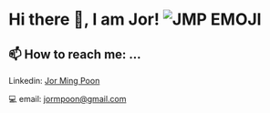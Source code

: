 # Hi there 👋, I am Jor! ![JMP EMOJI]()

## 📫 How to reach me: ...

Linkedin: [Jor Ming Poon](https://www.linkedin.com/in/jor-ming-poon/)

💻 email: jormpoon@gmail.com


<!--
**JorPoon/JorPoon** is a ✨ _special_ ✨ repository because its `README.md` (this file) appears on your GitHub profile.

Here are some ideas to get you started:

- 🔭 I’m currently working on ...
- 🌱 I’m currently learning ...
- 👯 I’m looking to collaborate on ...
- 🤔 I’m looking for help with ...
- 💬 Ask me about ...
- 📫 How to reach me: ...
- 😄 Pronouns: ...
- ⚡ Fun fact: ...
-->
